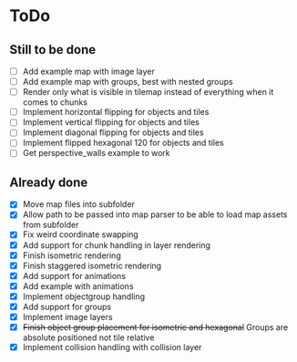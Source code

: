 
# ToDo

## Still to be done

- [ ] Add example map with image layer
- [ ] Add example map with groups, best with nested groups
- [ ] Render only what is visible in tilemap instead of everything when it comes to chunks
- [ ] Implement horizontal flipping for objects and tiles
- [ ] Implement vertical flipping for objects and tiles
- [ ] Implement diagonal flipping for objects and tiles
- [ ] Implement flipped hexagonal 120 for objects and tiles
- [ ] Get perspective_walls example to work

## Already done

- [x] Move map files into subfolder
- [x] Allow path to be passed into map parser to be able to load map assets from subfolder
- [x] Fix weird coordinate swapping
- [x] Add support for chunk handling in layer rendering
- [x] Finish isometric rendering
- [x] Finish staggered isometric rendering
- [x] Add support for animations
- [x] Add example with animations
- [x] Implement objectgroup handling
- [x] Add support for groups
- [x] Implement image layers
- [x] ~~Finish object group placement for isometric and hexagonal~~ Groups are absolute positioned not tile relative
- [x] Implement collision handling with collision layer
